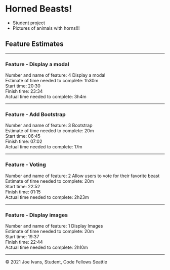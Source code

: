 # Horned Beasts!

- Student project
- Pictures of animals with horns!!!

## Feature Estimates

___

### Feature - Display a modal

Number and name of feature: 4 Display a modal<br/>
Estimate of time needed to complete: 1h30m<br/>
Start time: 20:30<br/>
Finish time: 23:34<br/>
Actual time needed to complete: 3h4m<br/>
___

### Feature - Add Bootstrap

Number and name of feature: 3 Bootstrap<br/>
Estimate of time needed to complete: 20m<br/>
Start time: 06:45<br/>
Finish time: 07:02<br/>
Actual time needed to complete: 17m<br/>
___

### Feature - Voting

Number and name of feature: 2 Allow users to vote for their favorite beast<br/>
Estimate of time needed to complete: 20m<br/>
Start time: 22:52<br/>
Finish time: 01:15<br/>
Actual time needed to complete: 2h23m<br/>
___

### Feature - Display images

Number and name of feature: 1 Display Images<br/>
Estimate of time needed to complete: 20m<br/>
Start time: 19:37<br/>
Finish time: 22:44<br/>
Actual time needed to complete: 2h10m<br/>
___


&copy; 2021 Joe Ivans, Student, Code Fellows Seattle
